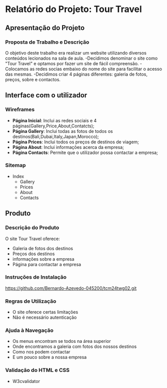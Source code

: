# Relatório do Projeto: Tour Travel

## Apresentação do Projeto

### Proposta de Trabalho e Descrição
O objetivo deste trabalho era realizar um website utilizando diversos conteúdos lecionados na sala de aula.
-Decidimos denominar o site como "Tour  Travel" e optamos por fazer um site de fácil compreensão.
-Colocamos as redes socias embaixo do nome do site para facilitar o acesso das mesmas.
-Decidimos criar 4 páginas diferentes: galeria de fotos, preços, sobre e contactos.

## Interface com o utilizador

### Wireframes
- **Página Inicial**: Inclui as redes sociais e 4 páginas(Gallery,Price,About,Contatcts); 
- **Página Gallery**: Inclui todas as fotos de todos os destinos(Bali,Dubai,Italy,Japan,Morocco);
- **Página Prices**: Inclui todos os preços de destinos de viagem;
- **Página About**: Inclui informações acerca da empresa; 
- **Página Contacts**: Permite que o utilizador possa contactar a empresa;

### Sitemap
- Index
  - Gallery
  - Prices
  - About
  - Contacts 

## Produto

### Descrição do Produto
O site Tour Travel oferece:
- Galeria de fotos dos destinos
- Preços dos destinos
- informações sobre a empresa
- Página para contactar a empresa

### Instruções de Instalação
https://github.com/Bernardo-Azevedo-045200/tcm24twg02.git

### Regras de Utilização

- O site oferece certas limitações
- Não é necessário autenticação

### Ajuda à Navegação

- Os menus encontram se todos na área superior
- Onde encontramos a galeria com fotos dos nossos destinos
- Como nos podem contactar
- E um pouco sobre a nossa empresa

### Validação do HTML e CSS

- W3cvalidator


 